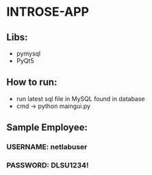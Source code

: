 # INTROSE-APP

## Libs:
* pymysql
* PyQt5

## How to run:
* run latest sql file in MySQL found in database
* cmd -> python maingui.py

## Sample Employee:
### USERNAME: netlabuser
### PASSWORD: DLSU1234!